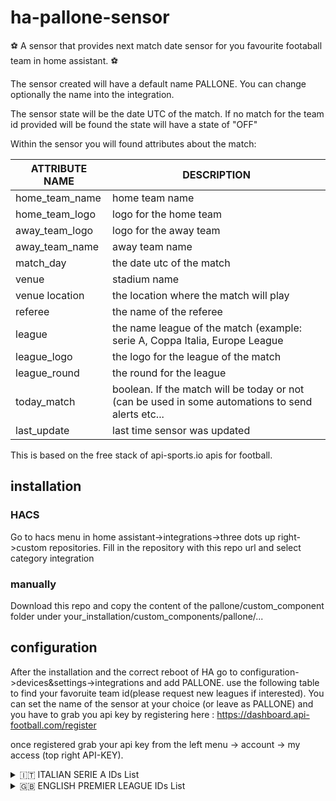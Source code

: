 # ha-pallone-sensor

⚽ A sensor that provides next match date sensor for you favourite footaball team in home assistant. ⚽

The sensor created will have a default name PALLONE. You can change optionally the name into the integration.

The sensor state will be the date UTC of the match. If no match for the team id provided will be found the state will have a state of "OFF"

Within the sensor you will found attributes about the match:

| ATTRIBUTE NAME | DESCRIPTION                                                                                       |
| -------------- | ------------------------------------------------------------------------------------------------- |
| home_team_name | home team name                                                                                    |
| home_team_logo | logo for the home team                                                                            |
| away_team_logo | logo for the away team                                                                            |
| away_team_name | away team name                                                                                    |
| match_day      | the date utc of the match                                                                         |
| venue          | stadium name                                                                                      |
| venue location | the location where the match will play                                                            |
| referee        | the name of the referee                                                                           |
| league         | the name league of the match (example: serie A, Coppa Italia, Europe League                       |
| league_logo    | the logo for the league of the match                                                              |
| league_round   | the round for the league                                                                          |
| today_match    | boolean. If the match will be today or not (can be used in some automations to send alerts etc... |
| last_update    | last time sensor was updated                                                                      |

This is based on the free stack of api-sports.io apis for football.

## installation

### HACS

Go to hacs menu in home assistant->integrations->three dots up right->custom repositories. Fill in the repository with this repo url and select category integration

### manually

Download this repo and copy the content of the pallone/custom_component folder under your_installation/custom_components/pallone/...

## configuration

After the installation and the correct reboot of HA go to configuration->devices&settings->integrations and add PALLONE. use the following table to find your favoruite team id(please request new leagues if interested).
You can set the name of the sensor at your choice (or leave as PALLONE) and you have to grab you api key by registering here : https://dashboard.api-football.com/register

once registered grab your api key from the left menu -> account -> my access (top right API-KEY).

<details>
  <summary>🇮🇹 ITALIAN SERIE A IDs List</summary>
  
  | TEAM ID  | TEAM |
  | --- | ------|
  | 487 | Lazio |
  | 488 | Sassuolo |
  | 489 | AC Milan |
  | 490 | Cagliari |
  | 492 | Napoli |
  | 494 | Udinese |
  | 495 | Genoa |
  | 496 | Juventus |
  | 497 | AS Roma |
  | 498 | Sampdoria |
  | 499 | Atalanta |
  | 500 | Bologna |
  | 502 | Fiorentina |
  | 503 | Torino |
  | 504 | Verona |
  | 505 | Inter |
  | 511 | Empoli |
  | 514 | Salernitana |
  | 515 | Spezia |
  | 517 | Venezia |
</details>
<details>
  <summary>🇬🇧 ENGLISH PREMIER LEAGUE IDs List</summary>
  
  | TEAM ID  | TEAM |
  | --- | ------|
  | 33 | Manchester United |
  | 34 | Newcastle |
  | 38 | Watford |
  | 39 | Wolves |
  | 40 | Liverpool |
  | 41 | Southampton |
  | 42 | Arsenal |
  | 44 | Burnley |
  | 45 | Everton |
  | 46 | Leicester |
  | 47 | Tottenham |
  | 48 | West Ham |
  | 49 | Chelsea |
  | 50 | Manchester City |
  | 51 | Brighton |
  | 52 | Crystal Palace |
  | 55 | Brentford |
  | 63 | Leeds |
  | 66 | Aston Villa |
  | 71 | Norwich |
</details>
